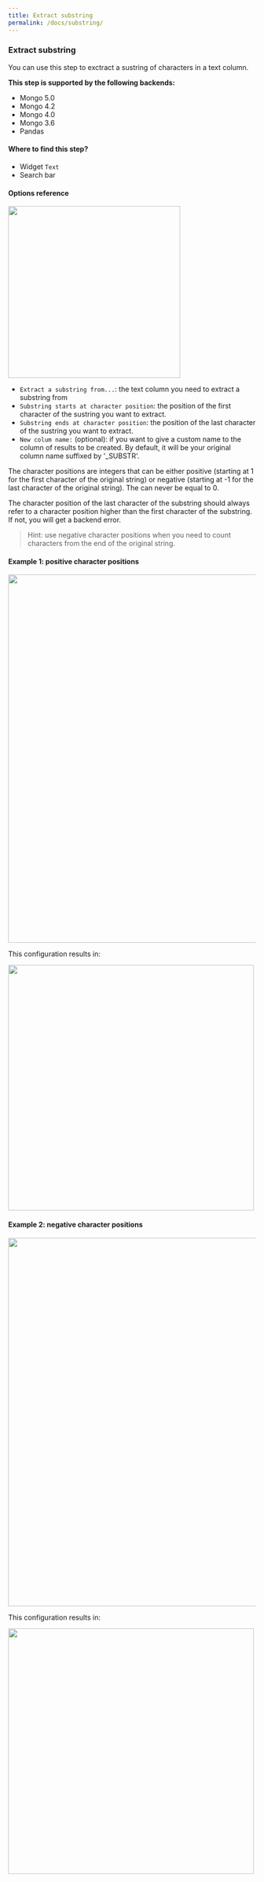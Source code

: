 ```yaml
---
title: Extract substring
permalink: /docs/substring/
---
```


### Extract substring

You can use this step to exctract a sustring of characters in a text column.

**This step is supported by the following backends:**

- Mongo 5.0
- Mongo 4.2
- Mongo 4.0
- Mongo 3.6
- Pandas

#### Where to find this step?

- Widget `Text`
- Search bar

#### Options reference

<img src="../../img/docs/user-interface/substring_step_form.jpg" width="350" />

- `Extract a substring from...`: the text column you need to extract a substring
  from
- `Substring starts at character position`: the position of the first character
  of the sustring you want to extract.
- `Substring ends at character position`: the position of the last character
  of the sustring you want to extract.
- `New colum name:` (optional): if you want to give a custom name to the column
  of results to be created. By default, it will be your original column name
  suffixed by '\_SUBSTR'.

The character positions are integers that can be either positive (starting at 1
for the first character of the original string) or negative (starting at -1 for
the last character of the original string). The can never be equal to 0.

The character position of the last character of the substring should always
refer to a character position higher than the first character of the substring.
If not, you will get a backend error.

> Hint: use negative character positions when you need to count characters from
> the end of the original string.

#### Example 1: positive character positions

<img src="../../img/docs/user-interface/substring_example_conf_1.jpg" width="750" />

This configuration results in:

<img src="../../img/docs/user-interface/substring_example_result.jpg" width="500" />

#### Example 2: negative character positions

<img src="../../img/docs/user-interface/substring_example_conf_2.jpg" width="750" />

This configuration results in:

<img src="../../img/docs/user-interface/substring_example_result.jpg" width="500" />
